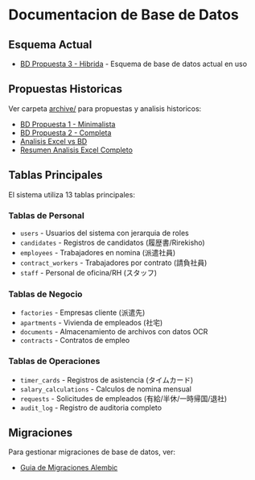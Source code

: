 # Documentacion de Base de Datos

## Esquema Actual

- [BD Propuesta 3 - Hibrida](BD_PROPUESTA_3_HIBRIDA.md) - Esquema de base de datos actual en uso

## Propuestas Historicas

Ver carpeta [archive/](archive/) para propuestas y analisis historicos:

- [BD Propuesta 1 - Minimalista](archive/BD_PROPUESTA_1_MINIMALISTA.md)
- [BD Propuesta 2 - Completa](archive/BD_PROPUESTA_2_COMPLETA.md)
- [Analisis Excel vs BD](archive/ANALISIS_EXCEL_VS_BD.md)
- [Resumen Analisis Excel Completo](archive/RESUMEN_ANALISIS_EXCEL_COMPLETO.md)

## Tablas Principales

El sistema utiliza 13 tablas principales:

### Tablas de Personal
- `users` - Usuarios del sistema con jerarquia de roles
- `candidates` - Registros de candidatos (履歴書/Rirekisho)
- `employees` - Trabajadores en nomina (派遣社員)
- `contract_workers` - Trabajadores por contrato (請負社員)
- `staff` - Personal de oficina/RH (スタッフ)

### Tablas de Negocio
- `factories` - Empresas cliente (派遣先)
- `apartments` - Vivienda de empleados (社宅)
- `documents` - Almacenamiento de archivos con datos OCR
- `contracts` - Contratos de empleo

### Tablas de Operaciones
- `timer_cards` - Registros de asistencia (タイムカード)
- `salary_calculations` - Calculos de nomina mensual
- `requests` - Solicitudes de empleados (有給/半休/一時帰国/退社)
- `audit_log` - Registro de auditoria completo

## Migraciones

Para gestionar migraciones de base de datos, ver:
- [Guia de Migraciones Alembic](../guides/MIGRACIONES_ALEMBIC.md)

